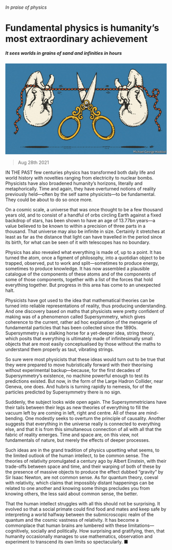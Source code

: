 ###### In praise of physics

# Fundamental physics is humanity’s most extraordinary achievement 

##### It sees worlds in grains of sand and infinities in hours 

![image](images/20210828_ldd002.jpg) 

> Aug 28th 2021 

IN THE PAST few centuries physics has transformed both daily life and world history with novelties ranging from electricity to nuclear bombs. Physicists have also broadened humanity’s horizons, literally and metaphorically. Time and again, they have overturned notions of reality previously held—often by the self same physicists—to be fundamental. They could be about to do so once more.

On a cosmic scale, a universe that was once thought to be a few thousand years old, and to consist of a handful of orbs circling Earth against a fixed backdrop of stars, has been shown to have an age of 13.77bn years—a value believed to be known to within a precision of three parts in a thousand. That universe may also be infinite in size. Certainly it stretches at least as far as the distance that light can have travelled in the period since its birth, for what can be seen of it with telescopes has no boundary.


Physics has also revealed what everything is made of, up to a point. It has turned the atom, once a figment of philosophy, into a quotidian object to be trapped, observed, put to work and split—sometimes to produce energy, sometimes to produce knowledge. It has now assembled a plausible catalogue of the components of these atoms and of the components of some of those components, together with a list of the forces that hold everything together. But progress in this area has come to an unexpected halt.

Physicists have got used to the idea that mathematical theories can be turned into reliable representations of reality, thus producing understanding. And one discovery based on maths that physicists were pretty confident of making was of a phenomenon called Supersymmetry, which gives coherence to the current, rather ad hoc explanation of the menagerie of fundamental particles that has been collected since the 1890s. Supersymmetry is a stalking horse for a yet-deeper idea, string theory, which posits that everything is ultimately made of infinitesimally small objects that are most easily conceptualised by those without the maths to understand them properly as taut, vibrating strings.

So sure were most physicists that these ideas would turn out to be true that they were prepared to move hubristically forward with their theorising without experimental backup—because, for the first decades of Supersymmetry’s existence, no machine powerful enough to test its predictions existed. But now, in the form of the Large Hadron Collider, near Geneva, one does. And hubris is turning rapidly to nemesis, for of the particles predicted by Supersymmetry there is no sign.

Suddenly, the subject looks wide open again. The Supersymmetricians have their tails between their legs as new theories of everything to fill the vacuum left by  are coming in left, right and centre. All of these are mind-bending. One modestly seeks to overturn the principle of causality. Another suggests that everything in the universe really is connected to everything else, and that it is from this simultaneous connection of all with all that the fabric of reality emerges. Time and space are, on this view, not fundamentals of nature, but merely the effects of deeper processes.

Such ideas are in the grand tradition of physics upsetting what seems, to the limited outlook of the human intellect, to be common sense. The theories of relativity promulgated a century ago by Albert Einstein, with their trade-offs between space and time, and their warping of both of these by the presence of massive objects to produce the effect dubbed “gravity” by Sir Isaac Newton, are not common sense. As for quantum theory, coeval with relativity, which claims that impossibly distant happenings can be related to one another and knowing some things precludes you from knowing others, the less said about common sense, the better.

That the human intellect struggles with all this should not be surprising. It evolved so that a social primate could find food and mates and keep safe by interpreting a world halfway between the submicroscopic realm of the quantum and the cosmic vastness of relativity. It has become a commonplace that human brains are lumbered with these limitations—cognitively, socially and politically. How surprising and gratifying, then, that humanity occasionally manages to use mathematics, observation and experiment to transcend its own limits so spectacularly. ■

